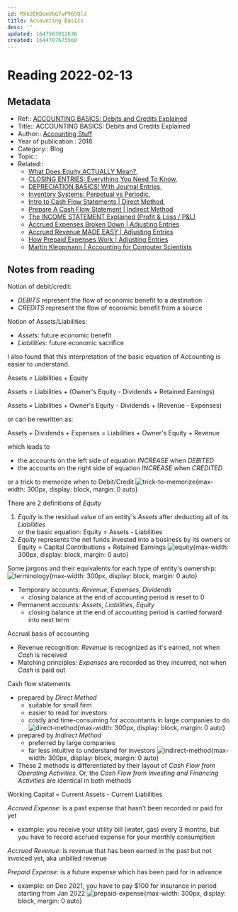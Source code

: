 ```yaml
---
id: MXh2EKQomVbG7wP96SQld
title: Accounting Basics
desc: ''
updated: 1647563012636
created: 1644707675560
---
```

# Reading 2022-02-13

## Metadata

- Ref:: [ACCOUNTING BASICS: Debits and Credits Explained](https://www.youtube.com/watch?v=VhwZ9t2b3Zk)
- Title:: ACCOUNTING BASICS: Debits and Credits Explained
- Author:: [Accounting Stuff](https://www.youtube.com/channel/UCYJLdSmyKoXCbnd-pklMn5Q)
- Year of publication:: 2018
- Category:: Blog
- Topic:: 
- Related:: 
  - [What Does Equity ACTUALLY Mean?](https://www.youtube.com/watch?v=Fr5oHEYrT2A), 
  - [CLOSING ENTRIES: Everything You Need To Know](https://www.youtube.com/watch?v=e1z2lpdQyGQ), 
  - [DEPRECIATION BASICS! With Journal Entries](https://www.youtube.com/watch?v=_pas1ETbrj8), 
  - [Inventory Systems: Perpetual vs Periodic](https://www.youtube.com/watch?v=tAJ8mRfffJ8), 
  - [Intro to Cash Flow Statements | Direct Method](https://www.youtube.com/watch?v=Xy-yDw0gsgc), 
  - [Prepare A Cash Flow Statement | Indirect Method](https://www.youtube.com/watch?v=8CH-6wdfz0Y)
  - [The INCOME STATEMENT Explained (Profit & Loss / P&L)](https://www.youtube.com/watch?v=hrSUq4wcd0g)
  - [Accrued Expenses Broken Down | Adjusting Entries](https://www.youtube.com/watch?v=9aZ6CCj-ies)
  - [Accrued Revenue MADE EASY | Adjusting Entries](https://www.youtube.com/watch?v=7ibN25VCvFg)
  - [How Prepaid Expenses Work | Adjusting Entries](https://www.youtube.com/watch?v=RE7wrflFOGA)
  - [Martin Kleppmann | Accounting for Computer Scientists](https://martin.kleppmann.com/2011/03/07/accounting-for-computer-scientists.html)

## Notes from reading

Notion of debit/credit:
- *DEBITS* represent the flow of economic benefit to a destination
- *CREDITS* represent the flow of economic benefit from a source

Notion of Assets/Liabilities:
- *Assets*: future economic benefit
- *Liabilities*: future economic sacrifice

I also found that this interpretation of the basic equation of Accounting is easier to understand.

Assets = Liabilities + Equity

Assets = Liabilities + (Owner's Equity - Dividends + Retained Earnings)

Assets = Liabilities + Owner's Equity - Dividends + (Revenue - Expenses)

or can be rewritten as:

Assets + Dividends + Expenses = Liabilities + Owner's Equity + Revenue

which leads to
- the accounts on the left side of equation *INCREASE* when *DEBITED*
- the accounts on the right side of equation *INCREASE* when *CREDITED*

or a trick to memorize when to Debit/Credit
![trick-to-memorize](https://ik.imagekit.io/casa/h7b-dendron/Screenshot_2022-02-13_002534_oh4oNR5xS.jpg?ik-sdk-version=javascript-1.4.3&updatedAt=1644708382880){max-width: 300px, display: block, margin: 0 auto}

There are 2 definitions of *Equity*
1. *Equity* is the residual value of an entity's *Assets* after deducting all of its *Liabilities*  
  or the basic equation: Equity = Assets - Liabilities
2. *Equity* represents the net funds invested into a business by its owners
  or Equity = Capital Contributions + Retained Earnings
![equity](https://ik.imagekit.io/casa/h7b-dendron/Screenshot_2022-02-13_003901_0ot3jrLcp.jpg?ik-sdk-version=javascript-1.4.3&updatedAt=1644709163430){max-width: 300px, display: block, margin: 0 auto}

Some jargons and their equivalents for each type of entity's ownership:
![terminology](https://ik.imagekit.io/casa/h7b-dendron/Screenshot_2022-02-13_005728_xBO3q-IxY.jpg?ik-sdk-version=javascript-1.4.3&updatedAt=1644710262173){max-width: 300px, display: block, margin: 0 auto}

- Temporary accounts: *Revenue*, *Expenses*, *Dividends*
  - closing balance at the end of accounting period is reset to 0
- Permanent accounts: *Assets*, *Liabilities*, *Equity*
  - closing balance at the end of accounting period is carried forward into next term

Accrual basis of accounting
- Revenue recognition: *Revenue* is recognized as it's earned, not when *Cash* is received
- Matching principles: *Expenses* are  recorded as they incurred, not when *Cash* is paid out

Cash flow statements
- prepared by *Direct Method*
  - suitable for small firm
  - easier to read for investors
  - costly and time-consuming for accountants in large companies to do
  ![direct-method](https://ik.imagekit.io/casa/h7b-dendron/Screenshot_2022-02-13_103258_coyWSYxUYQ0.jpg?ik-sdk-version=javascript-1.4.3&updatedAt=1644745019698){max-width: 300px, display: block, margin: 0 auto}
- prepared by *Indirect Method*
  - preferred by large companies
  - far less intuitive to understand for investors
  ![indirect-method](https://ik.imagekit.io/casa/h7b-dendron/Screenshot_2022-02-13_103633_JNHhTJOfF.jpg?ik-sdk-version=javascript-1.4.3&updatedAt=1644745019995){max-width: 300px, display: block, margin: 0 auto}
- These 2 methods is differentiated by their layout of *Cash Flow from Operating Activities*. Or, the *Cash Flow from Investing and Financing Activities* are identical in both methods

Working Capital = Current Assets - Current Liabilities

*Accrued Expense*: is a past expense that hasn't been recorded or paid for yet
- example: you receive your utility bill (water, gas) every 3 months, but you have to record accrued expense for your monthly consumption

*Accrued Revenue*: is revenue that has been earned in the past but not invoiced yet, aka unbilled revenue

*Prepaid Expense*: is a future expense which has been paid for in advance
- example: on Dec 2021, you have to pay $100 for insurance in period starting from Jan 2022
![prepaid-expense](https://ik.imagekit.io/casa/h7b-dendron/Screenshot_2022-02-13_222337_pSpDHkxEq.jpg?ik-sdk-version=javascript-1.4.3&updatedAt=1644787447368){max-width: 300px, display: block, margin: 0 auto}